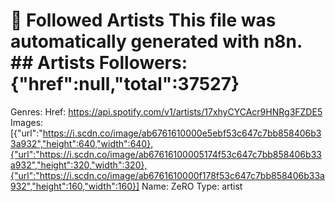 # 🎵 Followed Artists  This file was automatically generated with n8n.  ## Artists  Followers: {"href":null,"total":37527}
Genres: 
Href: https://api.spotify.com/v1/artists/17xhyCYCAcr9HNRg3FZDE5
Images: [{"url":"https://i.scdn.co/image/ab6761610000e5ebf53c647c7bb858406b33a932","height":640,"width":640},{"url":"https://i.scdn.co/image/ab67616100005174f53c647c7bb858406b33a932","height":320,"width":320},{"url":"https://i.scdn.co/image/ab6761610000f178f53c647c7bb858406b33a932","height":160,"width":160}]
Name: ZeRO
Type: artist